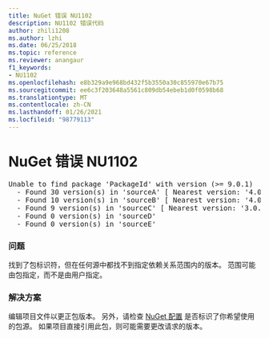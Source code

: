 ```yaml
---
title: NuGet 错误 NU1102
description: NU1102 错误代码
author: zhili1208
ms.author: lzhi
ms.date: 06/25/2018
ms.topic: reference
ms.reviewer: anangaur
f1_keywords:
- NU1102
ms.openlocfilehash: e8b329a9e968bd432f5b3550a30c855970e67b75
ms.sourcegitcommit: ee6c3f203648a5561c809db54ebeb1d0f0598b68
ms.translationtype: MT
ms.contentlocale: zh-CN
ms.lasthandoff: 01/26/2021
ms.locfileid: "98779113"
---
```

# <a name="nuget-error-nu1102"></a>NuGet 错误 NU1102

<pre>Unable to find package 'PackageId' with version (>= 9.0.1)<br/>  - Found 30 version(s) in 'sourceA' [ Nearest version: '4.0.0' ]<br/>  - Found 10 version(s) in 'sourceB' [ Nearest version: '4.0.0-rc-2129' ]<br/>  - Found 9 version(s) in 'sourceC' [ Nearest version: '3.0.0-beta-00032' ]<br/>  - Found 0 version(s) in 'sourceD'<br/>  - Found 0 version(s) in 'sourceE'</pre>

### <a name="issue"></a>问题
找到了包标识符，但在任何源中都找不到指定依赖关系范围内的版本。 范围可能由包指定，而不是由用户指定。

### <a name="solution"></a>解决方案
编辑项目文件以更正包版本。 另外，请检查 [NuGet 配置](../../consume-packages/Configuring-NuGet-Behavior.md) 是否标识了你希望使用的包源。 如果项目直接引用此包，则可能需要更改请求的版本。
